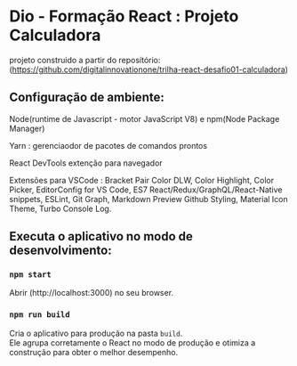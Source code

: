 # Dio - Formação React : Projeto Calculadora

projeto construido a partir do reposítório: (https://github.com/digitalinnovationone/trilha-react-desafio01-calculadora)

## Configuração de ambiente:

Node(runtime de Javascript - motor JavaScript V8) e npm(Node Package Manager)

Yarn : gerenciaodor de pacotes de comandos prontos

React DevTools extenção para navegador

Extensões para VSCode : Bracket Pair Color DLW, Color Highlight, Color Picker, EditorConfig for VS Code, ES7 React/Redux/GraphQL/React-Native snippets, ESLint, Git Graph, Markdown Preview Github Styling, Material Icon Theme, Turbo Console Log.

## Executa o aplicativo no modo de desenvolvimento:

### `npm start`

Abrir (http://localhost:3000) no seu browser.

### `npm run build`

Cria o aplicativo para produção na pasta `build`.\
Ele agrupa corretamente o React no modo de produção e otimiza a construção para obter o melhor desempenho.
